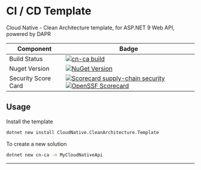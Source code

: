# CI / CD Template

Cloud Native - Clean Architecture template, for ASP.NET 9 Web API, powered by DAPR

| Component | Badge |
| --- | --- |
| Build Status | [![cn-ca build](https://github.com/spicycoder/CICDTemplate/actions/workflows/build.yml/badge.svg)](https://github.com/spicycoder/CICDTemplate/actions/workflows/build.yml) |
| Nuget Version | [![NuGet Version](https://img.shields.io/nuget/v/CloudNative.CleanArchitecture.Template)](https://www.nuget.org/packages/CloudNative.CleanArchitecture.Template) |
| Security Score Card | [![Scorecard supply-chain security](https://github.com/spicycoder/CICDTemplate/actions/workflows/scorecard.yml/badge.svg)](https://github.com/spicycoder/CICDTemplate/actions/workflows/scorecard.yml) [![OpenSSF Scorecard](https://api.scorecard.dev/projects/github.com/spicycoder/CICDTemplate/badge)](https://scorecard.dev/viewer/?uri=github.com/spicycoder/CICDTemplate) |

## Usage

Install the template

```sh
dotnet new install CloudNative.CleanArchitecture.Template
```

To create a new solution

```sh
dotnet new cn-ca -n MyCloudNativeApi
```

---
